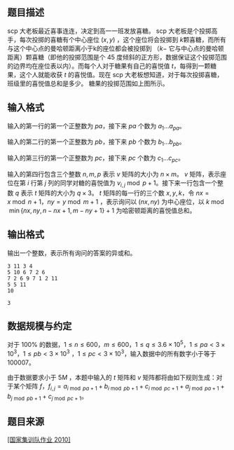 ## 题目描述

scp 大老板最近喜事连连，决定到高一一班发放喜糖。 scp 大老板是个投掷高手，每次投掷的喜糖有个中心座位 $(x,y)$ ，这个座位将会投掷到 $k$颗喜糖，而所有与这个中心点的曼哈顿距离小于k的座位都会被投掷到 （$k-$ 它与中心点的曼哈顿距离）颗喜糖（即他的投掷范围是个 $45$ 度倾斜的正方形，数据保证这个投掷范围的边界均在座位表以内）。而每个人对于糖果有自己的喜悦值 $t$，每得到一颗糖果，这个人就能收获 $t$ 的喜悦值。现在 scp 大老板想知道，对于每次投掷喜糖，班级里的喜悦值总和是多少。 糖果的投掷范围如上图所示。

## 输入格式

输入的第一行的第一个正整数为 $pa$，接下来 $pa$ 个数为 $a_1\dots a_{pa}$。

输入的第二行的第一个正整数为 $pb$，接下来 $pb$ 个数为 $b_1\dots b_{pb}$。

输入的第三行的第一个正整数为 $pc$，接下来 $pc$ 个数为 $c_1\dots c_{pc}$。

输入的第四行包含三个整数 $n,m,p$ 表示 $v$ 矩阵的大小为 $n\times m$。 $v$ 矩阵，表示座位在第 $i$ 行第 $j$ 列的同学对糖的喜悦值为 $v_{i,j} \bmod p +1$。接下来一行包含一个整数 $q$ 表示 $t$ 矩阵的大小为 $q\times 3$。 $t$ 矩阵的每一行的三个数 $x,y,k$，令 $nx= x \bmod n +1$，$ny= y \bmod m +1$ ，表示询问以 $(nx,ny)$ 为中心座位，以 $k \bmod \min\{nx,ny,n-nx+1,m-ny+1\} +1$ 为哈密顿距离的喜悦值总和。

## 输出格式

输出一个整数，表示所有询问的答案的异或和。

```input1
3 11 3 4
5 10 6 7 2 6
7 2 6 9 7 1 2 11
5 5 11
10
```

```output1
3
```

## 数据规模与约定

对于 $100\%$ 的数据，$1\le  n\le600$，$m\le600$，$1\le q\le 3.6\times 10^5$，$1\le pa<3\times 10^3$，$1\le pb<3\times 10^3$ ，$1\le pc<3\times 10^3$，输入数据中的所有数字小于等于 $100007$。

由于数据要求小于 $5M$ ，本题中输入的 $t$ 矩阵和 $v$ 矩阵都将由如下规则生成：对于某个矩阵 $f$，$f_{i,j}=a_{i \bmod pa +1}+b_{i \bmod pb +1}+c_{i \bmod pc +1}+a_{j \bmod pa +1}+ b_{j \bmod pb +1}+c_{j \bmod pc +1}$。

## 题目来源

[\[国家集训队作业 2010\]](https://www.docin.com/p-2266011642.html)

